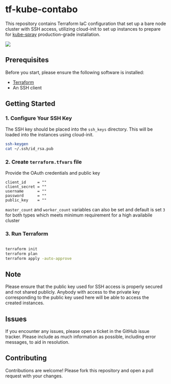 # tf-kube-contabo

This repository contains Terraform IaC configuration that set up a bare node cluster with SSH access, utilizing cloud-init to set up instances to prepare for [kube-spray](https://kubespray.io/) production-grade installation.

![](https://cdn.knoji.com/images/logo/contabo.jpg?aspect=center&snap=false&width=500&height=250)

## Prerequisites

Before you start, please ensure the following software is installed:

- [Terraform](https://www.terraform.io/downloads.html)
- An SSH client

## Getting Started

### 1. Configure Your SSH Key

The SSH key should be placed into the `ssh_keys` directory. This will be loaded into the instances using cloud-init.

```bash
ssh-keygen
cat ~/.ssh/id_rsa.pub
```

### 2. Create `terraform.tfvars` file

Provide the OAuth credentials and public key
   
```init
client_id     = ""
client_secret = ""
username      = ""
password      = ""
public_key    = ""
```
`master_count` and `worker_count` variables can also be set and default is set `3` for both types which meets minimum requirement for a high availabile cluster

### 3. Run Terraform

```bash

terraform init
terraform plan
terraform apply -auto-approve
```

## Note
Please ensure that the public key used for SSH access is properly secured and not shared publicly. Anybody with access to the private key corresponding to the public key used here will be able to access the created instances.

## Issues
If you encounter any issues, please open a ticket in the GitHub issue tracker. Please include as much information as possible, including error messages, to aid in resolution.

## Contributing
Contributions are welcome! Please fork this repository and open a pull request with your changes.